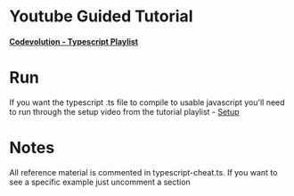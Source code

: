 # Youtube Guided Tutorial
#### [Codevolution - Typescript Playlist](<https://www.youtube.com/playlist?list=PLC3y8-rFHvwhI0V5mE9Vu6Nm-nap8EcjV>)

# Run
If you want the typescript .ts file to compile to usable javascript you'll need to run through the setup video from the tutorial playlist - [Setup](<https://www.youtube.com/watch?v=j8zDXBSfAAk&list=PLC3y8-rFHvwhI0V5mE9Vu6Nm-nap8EcjV&index=3>)  

# Notes
All reference material is commented in typescript-cheat.ts. If you want to see a specific example just uncomment a section
